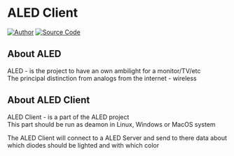 # ALED Client

[![Author](https://img.shields.io/badge/author-@nao99-green.svg)](https://github.com/nao99)
[![Source Code](https://img.shields.io/badge/source-aled/server-blue.svg)](https://github.com/nao99/aled_client)

## About ALED
ALED - is the project to have an own ambilight for a monitor/TV/etc <br>
The principal distinction from analogs from the internet - wireless 

## About ALED Client
ALED Client - is a part of the ALED project <br>
This part should be run as deamon in Linux, Windows or MacOS system <br>

The ALED Client will connect to a ALED Server and send to there data about <br>
which diodes should be lighted and with which color
